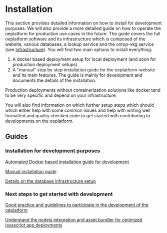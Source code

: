 # Installation

This section provides detailed information on how to install for development purposes. We will also provide a more detailed guide on how to operate the oeplatform for production use cases in the future. The guide covers the full oeplatform software and its infrastructure which is composed of the website, various databases, a lookup service and the ontop-vkg service (see [Infrastructure](../oeplatform-code/architecture/infrastructure.md)). You will find two main options to install everything:

1. A docker based deployment setup for local deployment (and soon for production deployment setups)
2. A "manual" step by step installation guide for the oeplatform-website and its main features. The guide is mainly for development and documents the details of the installation.

Production deployments without containerization solutions like docker tend to be very specific and depend on your infrastructure.

You will also find information on which further setup steps which should which either help with some common issues and help with writing well formatted and quality checked code to get started with contributing to developments on the oeplatform.

## Guides

### Installation for development purposes

[Automated Docker based installation guide for development](./guides/installation-docker-dev.md)

[Manual installation guide](./guides/installation.md)

[Details on the database infrastructure setup](./guides/manual-db-setup.md)

### Next steps to get started with development

[Good practice and guidelines to participate in the development of the oeplatform](./guides/development-setup.md)

[Understand the nodejs integration and asset bundler for optimized javascript app deployments](./guides/nodejs.md)
